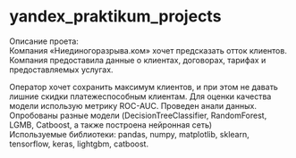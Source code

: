 # yandex_praktikum_projects

Описание проета:  
Компания «Ниединогоразрыва.ком» хочет предсказать отток клиентов.  
Компания предоставила данные о клиентах, договорах, тарифах и предоставляемых услугах.  

Оператор хочет сохранить максимум клиентов, и при этом не давать лишние скидки платежеспособным клиентам.
Для оценки качества модели использую метрику ROC-AUC.
Проведен анали данных. 
Опробованы разные модели (DecisionTreeClassifier, RandomForest, LGMB, Catboost, а также построена нейронная сеть)  
Используемые библиотеки: pandas, numpy, matplotlib, sklearn, tensorflow, keras, lightgbm, catboost.